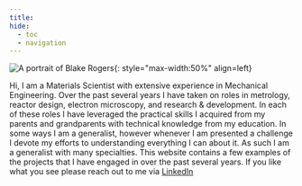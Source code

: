 ```yaml
---
title:
hide:
  - toc
  - navigation
---
```


![A portrait of Blake Rogers](images/headshot-crop.png){: style="max-width:50%" align=left}



Hi, I am a Materials Scientist with extensive experience in Mechanical Engineering. 
Over the past several years I have taken on roles in metrology, reactor design, electron microscopy, and research & development.
In each of these roles I have leveraged the practical skills I acquired from my parents and grandparents with technical knowledge from my education.
In some ways I am a generalist, however whenever I am presented a challenge I devote my efforts to understanding everything I can about it.
As such I am a generalist with many specialties. This website contains a few examples of the projects that I have engaged in over the past several years.
If you like what you see please reach out to me via [LinkedIn](https://www.linkedin.com/in/blakekrogers)















